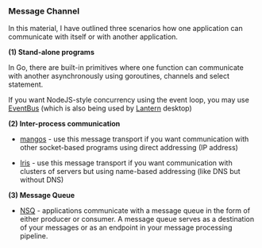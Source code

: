 <script>
  (function(i,s,o,g,r,a,m){i['GoogleAnalyticsObject']=r;i[r]=i[r]||function(){
  (i[r].q=i[r].q||[]).push(arguments)},i[r].l=1*new Date();a=s.createElement(o),
  m=s.getElementsByTagName(o)[0];a.async=1;a.src=g;m.parentNode.insertBefore(a,m)
  })(window,document,'script','//www.google-analytics.com/analytics.js','ga');

  ga('create', 'UA-71257746-1', 'auto');
  ga('send', 'pageview');

</script>

### Message Channel

In this material, I have outlined three scenarios how one application can communicate with itself or with another application.

**(1) Stand-alone programs**

In Go, there are built-in primitives where one function can communicate with another asynchronously using goroutines, channels and select statement.

If you want NodeJS-style concurrency using the event loop, you may use [EventBus](https://github.com/asaskevich/EventBus) (which is also being used by [Lantern](https://github.com/getlantern/lantern) desktop)

**(2) Inter-process communication**

- [mangos](https://github.com/go-mangos/mangos) - use this message transport if you want communication with other socket-based programs using direct addressing (IP address)

- [Iris](https://github.com/ibmendoza/project-iris/releases) - use this message transport if you want communication with clusters of servers but using name-based addressing (like DNS but without DNS)

**(3) Message Queue**

- [NSQ](https://nsq.io) - applications communicate with a message queue in the form of either producer or consumer. A message queue serves as a destination of your messages or as an endpoint in your message processing pipeline.

